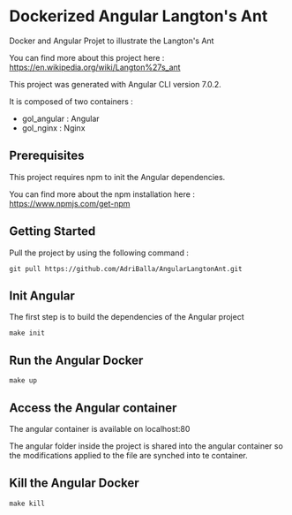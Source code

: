 # Dockerized Angular Langton's Ant

Docker and Angular Projet to illustrate the Langton's Ant

You can find more about this project here :  https://en.wikipedia.org/wiki/Langton%27s_ant

This project was generated with Angular CLI version 7.0.2. 

It is composed of two containers : 

*    gol_angular : Angular
*    gol_nginx : Nginx 


## Prerequisites

This project requires npm to init the Angular dependencies.
 
You can find more about the npm installation here : https://www.npmjs.com/get-npm

## Getting Started

Pull the project by using the following command :

```
git pull https://github.com/AdriBalla/AngularLangtonAnt.git
```

## Init Angular

The first step is to build the dependencies of the Angular project

```
make init
```

## Run the Angular Docker

```
make up
```

## Access the Angular container

The angular container is available on localhost:80

The angular folder inside the project is shared into the angular container so the modifications applied to the file are synched into te container.

## Kill the Angular Docker


```
make kill
```

